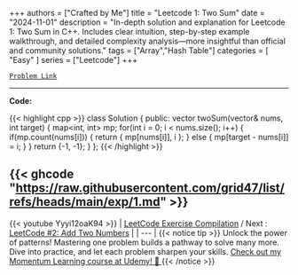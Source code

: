 
+++
authors = ["Crafted by Me"]
title = "Leetcode 1: Two Sum"
date = "2024-11-01"
description = "In-depth solution and explanation for Leetcode 1: Two Sum in C++. Includes clear intuition, step-by-step example walkthrough, and detailed complexity analysis—more insightful than official and community solutions."
tags = ["Array","Hash Table"]
categories = [
    "Easy"
]
series = ["Leetcode"]
+++



[`Problem Link`](https://leetcode.com/problems/two-sum/description/)

---

**Code:**

{{< highlight cpp >}}
class Solution {
public:
    vector<int> twoSum(vector<int>& nums, int target) {
        map<int, int> mp;
        for(int i = 0; i < nums.size(); i++) {
            if(mp.count(nums[i])) {
                return { mp[nums[i]], i };
            } else {
                mp[target - nums[i]] = i;
            }
        }
        return {-1, -1};
    }
};
{{< /highlight >}}

{{< ghcode "https://raw.githubusercontent.com/grid47/list/refs/heads/main/exp/1.md" >}}
---
{{< youtube Yyyi12oaK94 >}}
| [LeetCode Exercise Compilation](https://grid47.xyz/leetcode/) / Next : [LeetCode #2: Add Two Numbers](https://grid47.xyz/posts/leetcode_2) |
| --- |
{{< notice tip >}}
Unlock the power of patterns! Mastering one problem builds a pathway to solve many more. Dive into practice, and let each problem sharpen your skills. [Check out my Momentum Learning course at Udemy! 🚀 ](https://www.udemy.com/course/algorithms-and-data-structures-in-cpp/)
{{< /notice >}}

